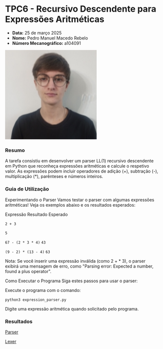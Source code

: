 # TPC6 - Recursivo Descendente para Expressões Aritméticas
- **Data:** 25 de março 2025
- **Nome:** Pedro Manuel Macedo Rebelo
- **Número Mecanográfico:** a104091
<img src="../foto.png" alt="foto" width="300">

### Resumo 
A tarefa consistiu em desenvolver um parser LL(1) recursivo descendente em Python que reconheça expressões aritméticas e calcule o respetivo valor. As expressões podem incluir operadores de adição (+), subtração (-), multiplicação (*), parênteses e números inteiros.

### Guia de Utilização
Experimentando o Parser
Vamos testar o parser com algumas expressões aritméticas! Veja os exemplos abaixo e os resultados esperados:

Expressão
Resultado Esperado

```
2 + 3
```
```
5
```

```67 - (2 * 3 * 4)```
```43```

```(9 - 2) * (13 - 4)```
```63```


Nota: Se você inserir uma expressão inválida (como 2 + * 3), o parser exibirá uma mensagem de erro, como "Parsing error: Expected a number, found a plus operator".

Como Executar o Programa
Siga estes passos para usar o parser:

Execute o programa com o comando:

```
python3 expression_parser.py
```


Digite uma expressão aritmética quando solicitado pelo programa.


### Resultados
[Parser](parser.py)

[Lexer](token.py)
